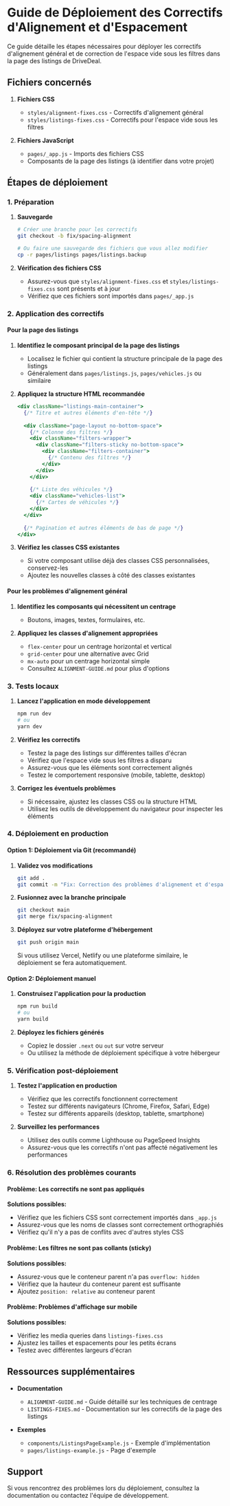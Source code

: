 # Guide de Déploiement des Correctifs d'Alignement et d'Espacement

Ce guide détaille les étapes nécessaires pour déployer les correctifs d'alignement général et de correction de l'espace vide sous les filtres dans la page des listings de DriveDeal.

## Fichiers concernés

1. **Fichiers CSS**
   - `styles/alignment-fixes.css` - Correctifs d'alignement général
   - `styles/listings-fixes.css` - Correctifs pour l'espace vide sous les filtres

2. **Fichiers JavaScript**
   - `pages/_app.js` - Imports des fichiers CSS
   - Composants de la page des listings (à identifier dans votre projet)

## Étapes de déploiement

### 1. Préparation

1. **Sauvegarde**
   ```bash
   # Créer une branche pour les correctifs
   git checkout -b fix/spacing-alignment
   
   # Ou faire une sauvegarde des fichiers que vous allez modifier
   cp -r pages/listings pages/listings.backup
   ```

2. **Vérification des fichiers CSS**
   - Assurez-vous que `styles/alignment-fixes.css` et `styles/listings-fixes.css` sont présents et à jour
   - Vérifiez que ces fichiers sont importés dans `pages/_app.js`

### 2. Application des correctifs

#### Pour la page des listings

1. **Identifiez le composant principal de la page des listings**
   - Localisez le fichier qui contient la structure principale de la page des listings
   - Généralement dans `pages/listings.js`, `pages/vehicles.js` ou similaire

2. **Appliquez la structure HTML recommandée**
   ```jsx
   <div className="listings-main-container">
     {/* Titre et autres éléments d'en-tête */}
     
     <div className="page-layout no-bottom-space">
       {/* Colonne des filtres */}
       <div className="filters-wrapper">
         <div className="filters-sticky no-bottom-space">
           <div className="filters-container">
             {/* Contenu des filtres */}
           </div>
         </div>
       </div>
       
       {/* Liste des véhicules */}
       <div className="vehicles-list">
         {/* Cartes de véhicules */}
       </div>
     </div>
     
     {/* Pagination et autres éléments de bas de page */}
   </div>
   ```

3. **Vérifiez les classes CSS existantes**
   - Si votre composant utilise déjà des classes CSS personnalisées, conservez-les
   - Ajoutez les nouvelles classes à côté des classes existantes

#### Pour les problèmes d'alignement général

1. **Identifiez les composants qui nécessitent un centrage**
   - Boutons, images, textes, formulaires, etc.

2. **Appliquez les classes d'alignement appropriées**
   - `flex-center` pour un centrage horizontal et vertical
   - `grid-center` pour une alternative avec Grid
   - `mx-auto` pour un centrage horizontal simple
   - Consultez `ALIGNMENT-GUIDE.md` pour plus d'options

### 3. Tests locaux

1. **Lancez l'application en mode développement**
   ```bash
   npm run dev
   # ou
   yarn dev
   ```

2. **Vérifiez les correctifs**
   - Testez la page des listings sur différentes tailles d'écran
   - Vérifiez que l'espace vide sous les filtres a disparu
   - Assurez-vous que les éléments sont correctement alignés
   - Testez le comportement responsive (mobile, tablette, desktop)

3. **Corrigez les éventuels problèmes**
   - Si nécessaire, ajustez les classes CSS ou la structure HTML
   - Utilisez les outils de développement du navigateur pour inspecter les éléments

### 4. Déploiement en production

#### Option 1: Déploiement via Git (recommandé)

1. **Validez vos modifications**
   ```bash
   git add .
   git commit -m "Fix: Correction des problèmes d'alignement et d'espacement dans la page des listings"
   ```

2. **Fusionnez avec la branche principale**
   ```bash
   git checkout main
   git merge fix/spacing-alignment
   ```

3. **Déployez sur votre plateforme d'hébergement**
   ```bash
   git push origin main
   ```

   Si vous utilisez Vercel, Netlify ou une plateforme similaire, le déploiement se fera automatiquement.

#### Option 2: Déploiement manuel

1. **Construisez l'application pour la production**
   ```bash
   npm run build
   # ou
   yarn build
   ```

2. **Déployez les fichiers générés**
   - Copiez le dossier `.next` ou `out` sur votre serveur
   - Ou utilisez la méthode de déploiement spécifique à votre hébergeur

### 5. Vérification post-déploiement

1. **Testez l'application en production**
   - Vérifiez que les correctifs fonctionnent correctement
   - Testez sur différents navigateurs (Chrome, Firefox, Safari, Edge)
   - Testez sur différents appareils (desktop, tablette, smartphone)

2. **Surveillez les performances**
   - Utilisez des outils comme Lighthouse ou PageSpeed Insights
   - Assurez-vous que les correctifs n'ont pas affecté négativement les performances

### 6. Résolution des problèmes courants

#### Problème: Les correctifs ne sont pas appliqués

**Solutions possibles:**
- Vérifiez que les fichiers CSS sont correctement importés dans `_app.js`
- Assurez-vous que les noms de classes sont correctement orthographiés
- Vérifiez qu'il n'y a pas de conflits avec d'autres styles CSS

#### Problème: Les filtres ne sont pas collants (sticky)

**Solutions possibles:**
- Assurez-vous que le conteneur parent n'a pas `overflow: hidden`
- Vérifiez que la hauteur du conteneur parent est suffisante
- Ajoutez `position: relative` au conteneur parent

#### Problème: Problèmes d'affichage sur mobile

**Solutions possibles:**
- Vérifiez les media queries dans `listings-fixes.css`
- Ajustez les tailles et espacements pour les petits écrans
- Testez avec différentes largeurs d'écran

## Ressources supplémentaires

- **Documentation**
  - `ALIGNMENT-GUIDE.md` - Guide détaillé sur les techniques de centrage
  - `LISTINGS-FIXES.md` - Documentation sur les correctifs de la page des listings

- **Exemples**
  - `components/ListingsPageExample.js` - Exemple d'implémentation
  - `pages/listings-example.js` - Page d'exemple

## Support

Si vous rencontrez des problèmes lors du déploiement, consultez la documentation ou contactez l'équipe de développement. 